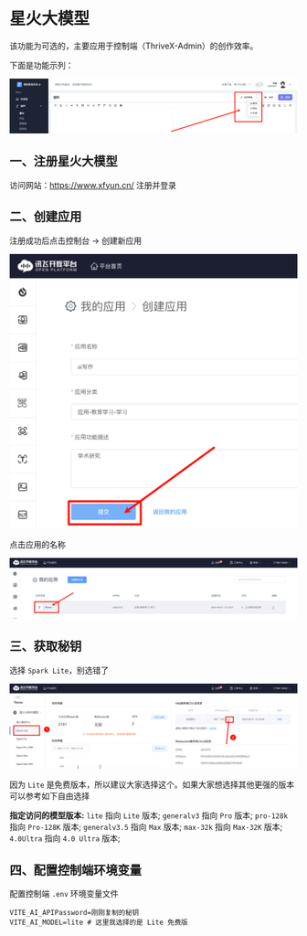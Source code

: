# 星火大模型

该功能为可选的，主要应用于控制端（ThriveX-Admin）的创作效率。

下面是功能示列：

![image-20241215222702693](./assets/image-20241215222702693.png)



## 一、注册星火大模型

访问网站：https://www.xfyun.cn/  注册并登录



## 二、创建应用

注册成功后点击控制台 -> 创建新应用

![image-20241215221954505](./assets/image-20241215221954505.png)



点击应用的名称

![image-20241215222118426](./assets/image-20241215222118426.png)



## 三、获取秘钥

选择 `Spark Lite`，别选错了

![image-20241215222259230](./assets/image-20241215222259230.png)

因为 `Lite` 是免费版本，所以建议大家选择这个。如果大家想选择其他更强的版本可以参考如下自由选择

**指定访问的模型版本:**
`lite` 指向 `Lite` 版本;
`generalv3` 指向 `Pro` 版本;
`pro-128k` 指向 `Pro-128K` 版本;
`generalv3.5` 指向 `Max` 版本;
`max-32k` 指向 `Max-32K` 版本;
`4.0Ultra` 指向 `4.0 Ultra` 版本;



## 四、配置控制端环境变量

配置控制端 `.env` 环境变量文件

```
VITE_AI_APIPassword=刚刚复制的秘钥
VITE_AI_MODEL=lite # 这里我选择的是 Lite 免费版
```

